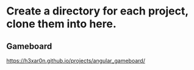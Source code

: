 # Create a directory for each project, clone them into here.

## Gameboard 
https://h3xar0n.github.io/projects/angular_gameboard/
